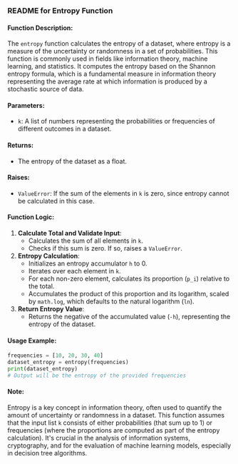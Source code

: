 ### README for Entropy Function

#### Function Description:
The `entropy` function calculates the entropy of a dataset, where entropy is a measure of the uncertainty or randomness in a set of probabilities. This function is commonly used in fields like information theory, machine learning, and statistics. It computes the entropy based on the Shannon entropy formula, which is a fundamental measure in information theory representing the average rate at which information is produced by a stochastic source of data.

#### Parameters:
- `k`: A list of numbers representing the probabilities or frequencies of different outcomes in a dataset.

#### Returns:
- The entropy of the dataset as a float.

#### Raises:
- `ValueError`: If the sum of the elements in `k` is zero, since entropy cannot be calculated in this case.

#### Function Logic:
1. **Calculate Total and Validate Input**: 
   - Calculates the sum of all elements in `k`.
   - Checks if this sum is zero. If so, raises a `ValueError`.
2. **Entropy Calculation**:
   - Initializes an entropy accumulator `h` to 0.
   - Iterates over each element in `k`.
   - For each non-zero element, calculates its proportion (`p_i`) relative to the total.
   - Accumulates the product of this proportion and its logarithm, scaled by `math.log`, which defaults to the natural logarithm (`ln`).
3. **Return Entropy Value**:
   - Returns the negative of the accumulated value (`-h`), representing the entropy of the dataset.

#### Usage Example:
```python
frequencies = [10, 20, 30, 40]
dataset_entropy = entropy(frequencies)
print(dataset_entropy)
# Output will be the entropy of the provided frequencies
```

#### Note:
Entropy is a key concept in information theory, often used to quantify the amount of uncertainty or randomness in a dataset. This function assumes that the input list `k` consists of either probabilities (that sum up to 1) or frequencies (where the proportions are computed as part of the entropy calculation). It's crucial in the analysis of information systems, cryptography, and for the evaluation of machine learning models, especially in decision tree algorithms.